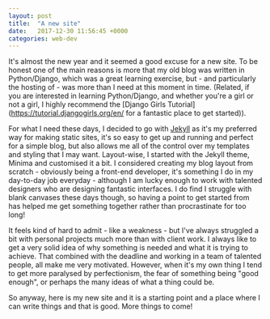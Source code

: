 ```yaml
---
layout: post
title:  "A new site"
date:   2017-12-30 11:56:45 +0000
categories: web-dev
---
```


It's almost the new year and it seemed a good excuse for a new site. To be honest one of the main reasons is more that my old blog was written in Python/Django, which was a great learning exercise, but - and particularly the hosting of - was more than I need at this moment in time. (Related, if you are interested in learning Python/Django, and whether you're a girl or not a girl, I highly recommend the [Django Girls Tutorial](https://tutorial.djangogirls.org/en/ for a fantastic place to get started)).

For what I need these days, I decided to go with [Jekyll](http://jekyllrb.com) as it's my preferred way for making static sites, it's so easy to get up and running and perfect for a simple blog, but also allows me all of the control over my templates and styling that I may want. Layout-wise, I started with the Jekyll theme, Minima and customised it a bit. I considered creating my blog layout from scratch - obviously being a front-end developer, it's something I do in my day-to-day job everyday - although I am lucky enough to work with talented designers who are designing fantastic interfaces. I do find I struggle with blank canvases these days though, so having a point to get started from has helped me get something together rather than procrastinate for too long!

It feels kind of hard to admit - like a weakness - but I've always struggled a bit with personal projects much more than with client work. I always like to get a very solid idea of why something is needed and what it is trying to achieve. That combined with the deadline and working in a team of talented people, all make me very motivated. However, when it's my own thing I tend to get more paralysed by perfectionism, the fear of something being "good enough", or perhaps the many ideas of what a thing could be.

So anyway, here is my new site and it is a starting point and a place where I can write things and that is good. More things to come!
